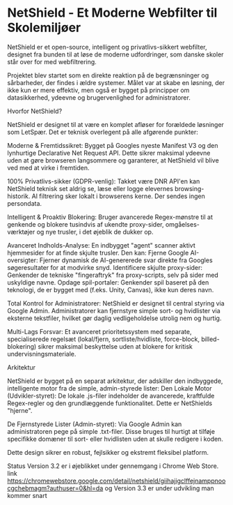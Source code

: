 # NetShield - Et Moderne Webfilter til Skolemiljøer

NetShield er et open-source, intelligent og privatlivs-sikkert webfilter, designet fra bunden til at løse de moderne udfordringer, som danske skoler står over for med webfiltrering.

Projektet blev startet som en direkte reaktion på de begrænsninger og sårbarheder, der findes i ældre systemer. Målet var at skabe en løsning, der ikke kun er mere effektiv, men også er bygget på principper om datasikkerhed, ydeevne og brugervenlighed for administratorer.

Hvorfor NetShield?

NetShield er designet til at være en komplet afløser for forældede løsninger som LetSpær. Det er teknisk overlegent på alle afgørende punkter:

Moderne & Fremtidssikret: Bygget på Googles nyeste Manifest V3 og den lynhurtige Declarative Net Request API. Dette sikrer maksimal ydeevne uden at gøre browseren langsommere og garanterer, at NetShield vil blive ved med at virke i fremtiden.

 100% Privatlivs-sikker (GDPR-venlig): Takket være DNR API'en kan NetShield teknisk set aldrig se, læse eller logge elevernes browsing-historik. Al filtrering sker lokalt i browserens kerne. Der sendes ingen persondata.

 Intelligent & Proaktiv Blokering: Bruger avancerede Regex-mønstre til at genkende og blokere tusindvis af ukendte proxy-sider, omgåelses-værktøjer og nye trusler, i det øjeblik de dukker op.

 Avanceret Indholds-Analyse: En indbygget "agent" scanner aktivt hjemmesider for at finde skjulte trusler. Den kan:
Fjerne Google AI-oversigter: Fjerner dynamisk de AI-genererede svar direkte fra Googles søgeresultater for at modvirke snyd.
Identificere skjulte proxy-sider: Genkender de tekniske "fingeraftryk" fra proxy-scripts, selv på sider med uskyldige navne.
Opdage spil-portaler: Genkender spil baseret på den teknologi, de er bygget med (f.eks. Unity, Canvas), ikke kun deres navn.

 Total Kontrol for Administratorer: NetShield er designet til central styring via Google Admin. Administratorer kan fjernstyre simple sort- og hvidlister via eksterne tekstfiler, hvilket gør daglig vedligeholdelse utrolig nem og hurtig.

 Multi-Lags Forsvar: Et avanceret prioritetssystem med separate, specialiserede regelsæt (lokal/fjern, sortliste/hvidliste, force-block, billed-blokering) sikrer maksimal beskyttelse uden at blokere for kritisk undervisningsmateriale.

Arkitektur

NetShield er bygget på en separat arkitektur, der adskiller den indbyggede, intelligente motor fra de simple, admin-styrede lister:
Den Lokale Motor (Udvikler-styret): De lokale .js-filer indeholder de avancerede, kraftfulde Regex-regler og den grundlæggende funktionalitet. Dette er NetShields "hjerne".

De Fjernstyrede Lister (Admin-styret): Via Google Admin kan administratoren pege på simple .txt-filer. Disse bruges til hurtigt at tilføje specifikke domæner til sort- eller hvidlisten uden at skulle redigere i koden.

Dette design sikrer en robust, fejlsikker og ekstremt fleksibel platform.

Status
Version 3.2 er i øjeblikket under gennemgang i Chrome Web Store. link https://chromewebstore.google.com/detail/netshield/giihajigclffejnamppnoocgchebmagm?authuser=0&hl=da
og Version 3.3 er under udvikling man kommer snart

